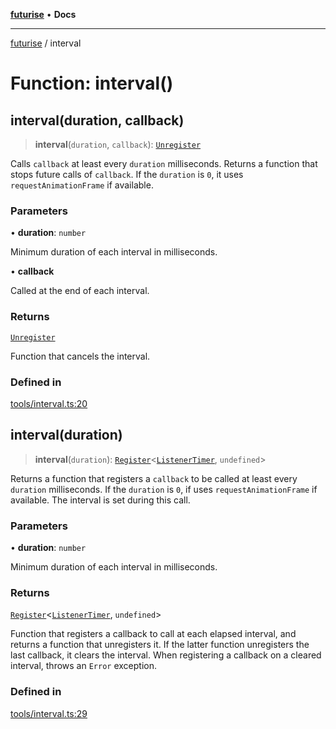 [**futurise**](../README.md) • **Docs**

***

[futurise](../README.md) / interval

# Function: interval()

## interval(duration, callback)

> **interval**(`duration`, `callback`): [`Unregister`](../type-aliases/Unregister.md)

Calls `callback` at least every `duration` milliseconds. Returns a function that stops future calls of `callback`.
If the `duration` is `0`, it uses `requestAnimationFrame` if available.

### Parameters

• **duration**: `number`

Minimum duration of each interval in milliseconds.

• **callback**

Called at the end of each interval.

### Returns

[`Unregister`](../type-aliases/Unregister.md)

Function that cancels the interval.

### Defined in

[tools/interval.ts:20](https://github.com/nevoland/futurise/blob/24b077828c292e75ff85280bb7b5d97993669b07/lib/tools/interval.ts#L20)

## interval(duration)

> **interval**(`duration`): [`Register`](../type-aliases/Register.md)\<[`ListenerTimer`](../type-aliases/ListenerTimer.md), `undefined`\>

Returns a function that registers a `callback` to be called at least every `duration` milliseconds.
If the `duration` is `0`, if uses `requestAnimationFrame` if available.
The interval is set during this call.

### Parameters

• **duration**: `number`

Minimum duration of each interval in milliseconds.

### Returns

[`Register`](../type-aliases/Register.md)\<[`ListenerTimer`](../type-aliases/ListenerTimer.md), `undefined`\>

Function that registers a callback to call at each elapsed interval, and returns a function that unregisters it. If the latter function unregisters the last callback, it clears the interval. When registering a callback on a cleared interval, throws an `Error` exception.

### Defined in

[tools/interval.ts:29](https://github.com/nevoland/futurise/blob/24b077828c292e75ff85280bb7b5d97993669b07/lib/tools/interval.ts#L29)

